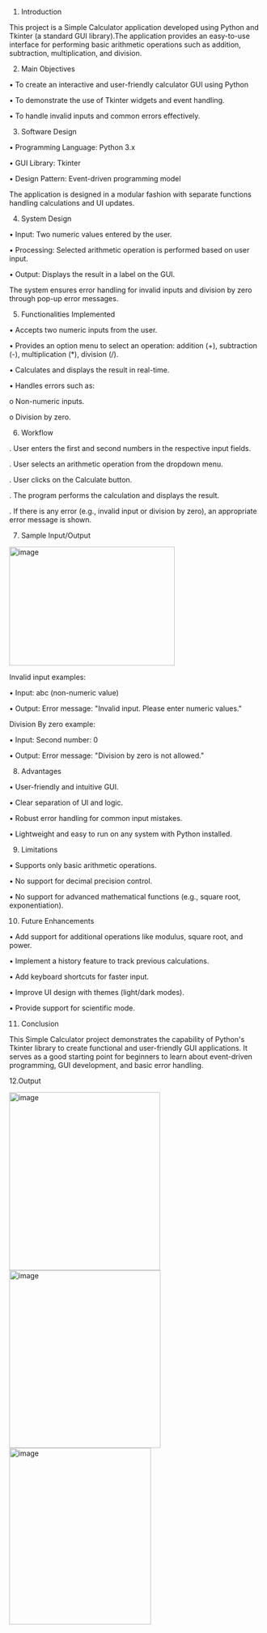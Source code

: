 1. Introduction

This project is a Simple Calculator application developed using Python and Tkinter (a standard GUI library).The application provides an easy-to-use interface for performing basic arithmetic operations such as addition, subtraction, multiplication, and division.

2. Main Objectives

•	To create an interactive and user-friendly calculator GUI using Python

•	To demonstrate the use of Tkinter widgets and event handling.

•	To handle invalid inputs and common errors effectively.

3. Software Design

•	Programming Language: Python 3.x

•	GUI Library: Tkinter

•	Design Pattern: Event-driven programming model

The application is designed in a modular fashion with separate functions handling calculations and UI updates.

4. System Design

•	Input: Two numeric values entered by the user.

•	Processing: Selected arithmetic operation is performed based on user input.

•	Output: Displays the result in a label on the GUI.

The system ensures error handling for invalid inputs and division by zero through pop-up error messages.

5. Functionalities Implemented

•	Accepts two numeric inputs from the user.

•	Provides an option menu to select an operation: addition (+), subtraction (-), multiplication (*), division (/).

•	Calculates and displays the result in real-time.

•	Handles errors such as:

o	Non-numeric inputs.

o	Division by zero.

6. Workflow

.	User enters the first and second numbers in the respective input fields.

.	User selects an arithmetic operation from the dropdown menu.

.	User clicks on the Calculate button.

.	The program performs the calculation and displays the result.

.	If there is any error (e.g., invalid input or division by zero), an appropriate error message is shown.

 7. Sample Input/Output


<img width="327" height="235" alt="image" src="https://github.com/user-attachments/assets/7672319a-bf19-436b-a060-57d8ea544d3b" />


    
Invalid input examples:

 •	Input: abc (non-numeric value)

 •	Output: Error message: "Invalid input. Please enter numeric values."
 
  Division By zero example:

 •	Input: Second number: 0

 •	Output: Error message: "Division by zero is not allowed."

 8. Advantages

•	User-friendly and intuitive GUI.

•	Clear separation of UI and logic.

•	Robust error handling for common input mistakes.

•	Lightweight and easy to run on any system with Python installed.

9. Limitations

•	Supports only basic arithmetic operations.

•	No support for decimal precision control.

•	No support for advanced mathematical functions (e.g., square root, exponentiation).

10. Future Enhancements

•	Add support for additional operations like modulus, square root, and power.

•	Implement a history feature to track previous calculations.

•	Add keyboard shortcuts for faster input.

•	Improve UI design with themes (light/dark modes).

•	Provide support for scientific mode.

11. Conclusion

This Simple Calculator project demonstrates the capability of Python's Tkinter library to create functional and user-friendly GUI applications. It serves as a good starting point for beginners to learn about event-driven programming, GUI development, and basic error handling.

12.Output

<img width="298" height="352" alt="image" src="https://github.com/user-attachments/assets/0fa5bd29-b8a8-4b48-8086-1edf55710698" />


<img width="299" height="351" alt="image" src="https://github.com/user-attachments/assets/1b8aa967-7c90-404c-ad97-06f6eb87f1ba" />


<img width="280" height="349" alt="image" src="https://github.com/user-attachments/assets/a25fd5d1-a08e-4e39-97b3-dac4a3738520" />













                             









       

 
